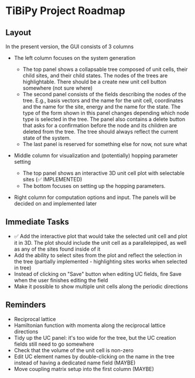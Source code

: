 # TiBiPy Project Roadmap

## Layout

In the present version, the GUI consists of 3 columns
- The left column focuses on the system generation
  - The top panel shows a collapsable tree composed of unit cells, their child sites, and their child states.
    The nodes of the trees are highlightable. There should be a create new unit cell button somewhere (not sure where)
  - The second panel consists of the fields describing the nodes of the tree. E.g., basis vectors and the name
    for the unit cell, coordinates and the name for the site, energy and the name for the state. The type of the form
    shown in this panel changes depending which node type is selected in the tree. The panel also contains a delete button
    that asks for a confirmation before the node and its children are deleted from the tree. The tree should always
    reflect the current state of the system.
  - The last panel is reserved for something else for now, not sure what


- Middle column for visualization and (potentially) hopping parameter setting
  - The top panel shows an interactive 3D unit cell plot with selectable sites (✅ IMPLEMENTED)
  - The bottom focuses on setting up the hopping parameters. 
- Right column for computation options and input. The panels will be decided on and implemented later

## Immediate Tasks


- ✅ Add the interactive plot that would take the selected unit cell and plot it in 3D. The plot should 
include the unit cell as a parallelepiped, as well as any of the sites found inside of it
- Add the ability to select sites from the plot and reflect the selection in the tree (partially implemented - highlighting sites works when selected in tree)
- Instead of clicking on "Save" button when editing UC fields, fire Save when the user finishes editing the field
- Make it possible to show multiple unit cells along the periodic directions

## Reminders
- Reciprocal lattice
- Hamiltonian function with momenta along the reciprocal lattice directions
- Tidy up the UC panel: it's too wide for the tree, but the UC creation fields still need to go somewhere
- Check that the volume of the unit cell is non-zero
- Edit UC element names by double-clicking on the name in the tree instead of having a dedicated name field (MAYBE)
- Move coupling matrix setup into the first column (MAYBE)
<!-- - Check that the displacements are unique in coupling table
- Add button coloring
- Add "Hermitian Check" -->
<!-- 
## Core Functionality

- Add proper data persistence:
  - Implement save/load functionality for unit cells
  - Support common file formats (CIF, POSCAR, etc.)
  - Add auto-save functionality

- Improve UnitCell visualization:
  - Add 3D visualization of unit cells using OpenGL or similar
  - Enable interactive rotation and zoom
  - Display sites within the unit cell

- Implement site and state management:
  - Enable adding multiple sites to a unit cell
  - Allow managing quantum states for each site
  - Calculate and display site properties

## Advanced Features

- Add symmetry operations:
  - Implement space group detection
  - Enable symmetry-based operations on unit cells
  - Provide symmetry visualization

- Physics calculations:
  - Add basic energy calculations
  - Implement Hamiltonian construction for states
  - Enable simple simulations

- Batch operations:
  - Support for working with multiple unit cells
  - Comparative analysis tools
  - Batch export/import functionality

## UI Improvements

- Add context menus to tree view
- Implement drag-and-drop for reorganizing elements
- Add undo/redo functionality
- Improve application styling and themes
- Add keyboard shortcuts

## Documentation and Testing

- Add proper docstrings to all classes and methods
- Create user documentation with usage examples
- Implement unit tests for core functionality
- Add integration tests for UI components -->